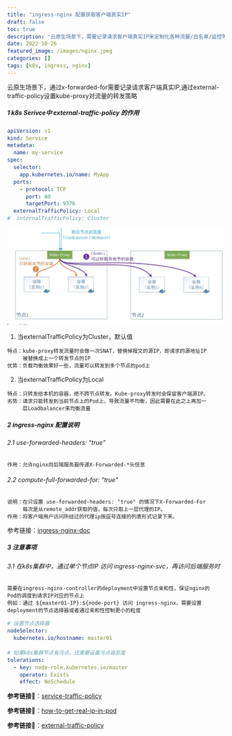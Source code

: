 ```yaml
---
title: "ingress-nginx 配置获取客户端真实IP"
draft: false
toc: true
description: "云原生场景下，需要记录请求客户端真实IP来定制化各种流量/白名单/监控等需求"
date: 2022-10-26
featured_image: /images/nginx.jpeg
categories: []
tags: [k8s, ingress, nginx]
---
```

云原生场景下，通过x-forwarded-for需要记录请求客户端真实IP,通过external-traffic-policy设置kube-proxy对流量的转发策略<!--more-->

##### 1 k8s Serivce中 external-traffic-policy 的作用
```yaml
apiVersion: v1
kind: Service
metadata:
  name: my-service
spec:
  selector:
    app.kubernetes.io/name: MyApp
  ports:
    - protocol: TCP
      port: 80
      targetPort: 9376
  externalTrafficPolicy: Local
#  internalTrafficPolicy: Cluster
```
![](images/external-traffiec-policy.png)
1. 当externalTrafficPolicy为Cluster，默认值
```text
特点：kube-proxy转发流量时会做一次SNAT，替换掉报文的源IP，即请求的源地址IP
     被替换成上一个转发节点的IP
优势：负载均衡效果好一些，流量可以转发到多个节点的pod上
```
2. 当externalTrafficPolicy为Local
```text
特点：只转发给本机的容器，绝不跨节点转发。Kube-proxy转发时会保留客户端源IP。
劣势：请求只能转发到当前节点上的Pod上，导致流量不均衡，因此需要在此之上再加一
     层Loadbalancer来均衡流量
```


##### 2 ingress-nginx 配置说明
###### 2.1 use-forwarded-headers: "true"
```text
作用：允许nginx向后端服务器传递X-Forwarded-*头信息
```
###### 2.2 compute-full-forwarded-for: "true"
```text
说明：在只设置 use-forwarded-headers: "true" 的情况下X-Forwarded-For
     每次是从remote_addr获取的值，每次只取上一层代理的IP。
作用：将客户端用户访问所经过的代理ip按逗号连接的列表形式记录下来。
```

参考链接：[ingress-nginx-doc](https://kubernetes.github.io/ingress-nginx/user-guide/nginx-configuration/configmap/#use-forwarded-headers)

##### 3 注意事项
###### 3.1 在k8s集群中，通过单个节点IP 访问 ingress-nginx-svc，再访问后端服务时
```text
需要在ingress-nginx-controller的deployment中设置节点亲和性，保证nginx的
Pod的调度到请求IP对应的节点上
例如：通过 ${master01-IP}:${node-port} 访问 ingress-nginx，需要设置
deployment的节点选择器或者通过亲和性控制更小的粒度
```
```yaml
# 设置节点选择器
nodeSelector:
  kubernetes.io/hostname: master01

# 如果k8s集群节点有污点，还需要设置污点容忍度
tolerations:
  - key: node-role.kubernetes.io/master
    operator: Exists
    effect: NoSchedule
```

**参考链接🔗**：[service-traffic-policy](https://kubernetes.io/zh-cn/docs/concepts/services-networking/service-traffic-policy/)

**参考链接🔗**：[how-to-get-real-ip-in-pod](https://kubesphere.io/zh/blogs/how-to-get-real-ip-in-pod/#%E9%80%9A%E8%BF%87-lb---ingress---service-%E8%AE%BF%E9%97%AE%E8%8E%B7%E5%8F%96%E7%9C%9F%E5%AE%9E-ip)

**参考链接🔗**：[external-traffic-policy](https://andyoung.blog.csdn.net/article/details/122215040)